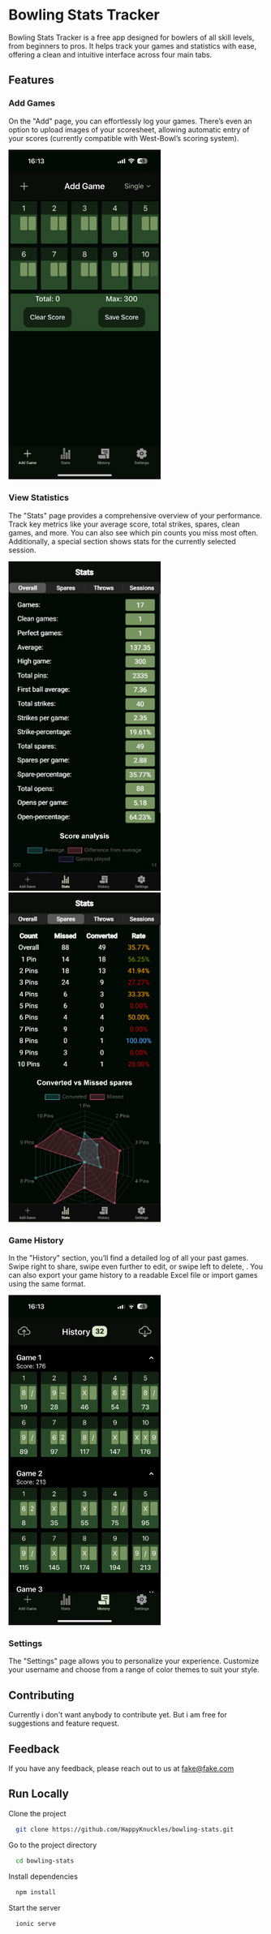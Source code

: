 # Bowling Stats Tracker
Bowling Stats Tracker is a free app designed for bowlers of all skill levels, from beginners to pros. It helps track your games and statistics with ease, offering a clean and intuitive interface across four main tabs.

## Features

### Add Games
On the "Add" page, you can effortlessly log your games. There’s even an option to upload images of your scoresheet, allowing automatic entry of your scores (currently compatible with West-Bowl’s scoring system).

<img src="src/assets/screenshots/start.png" alt="App Screenshot" width="300"/>


### View Statistics
The "Stats" page provides a comprehensive overview of your performance. Track key metrics like your average score, total strikes, spares, clean games, and more. You can also see which pin counts you miss most often. Additionally, a special section shows stats for the currently selected session.

<img src="src/assets/screenshots/stats.png" alt="App Screenshot" width="300"/> <img src="src/assets/screenshots/stats2.png" alt="App Screenshot" width="300"/>


### Game History
In the "History" section, you’ll find a detailed log of all your past games. Swipe right to share, swipe even further to edit, or swipe left to delete, . You can also export your game history to a readable Excel file or import games using the same format.

<img src="src/assets/screenshots/history.png" alt="App Screenshot" width="300"/>


### Settings
The "Settings" page allows you to personalize your experience. Customize your username and choose from a range of color themes to suit your style.


## Contributing

Currently i don't want anybody to contribute  yet. But i am free for suggestions and feature request. 


## Feedback

If you have any feedback, please reach out to us at fake@fake.com


## Run Locally

Clone the project

```bash
  git clone https://github.com/HappyKnuckles/bowling-stats.git
```

Go to the project directory

```bash
  cd bowling-stats
```

Install dependencies

```bash
  npm install
```

Start the server

```bash
  ionic serve
```


